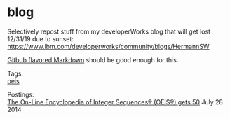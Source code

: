 # blog
Selectively repost stuff from my developerWorks blog that will get lost 12/31/19 due to sunset:  
https://www.ibm.com/developerworks/community/blogs/HermannSW

[Gitbub flavored Markdown](https://github.github.com/gfm/) should be good enough for this.

Tags:  
[oeis](oeis)

Postings:  
[The On-Line Encyclopedia of Integer Sequences® (OEIS®) gets 50](7_28_2014) July 28 2014
